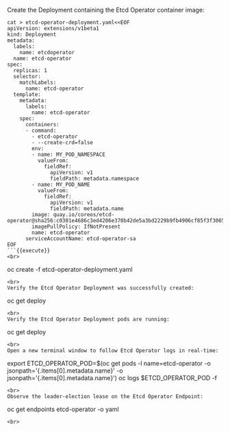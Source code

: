 Create the Deployment containing the Etcd Operator container image:

```
cat > etcd-operator-deployment.yaml<<EOF
apiVersion: extensions/v1beta1
kind: Deployment
metadata:
  labels:
    name: etcdoperator
  name: etcd-operator
spec:
  replicas: 1
  selector:
    matchLabels:
      name: etcd-operator
  template:
    metadata:
      labels:
        name: etcd-operator
    spec:
      containers:
      - command:
        - etcd-operator
        - --create-crd=false
        env:
        - name: MY_POD_NAMESPACE
          valueFrom:
            fieldRef:
              apiVersion: v1
              fieldPath: metadata.namespace
        - name: MY_POD_NAME
          valueFrom:
            fieldRef:
              apiVersion: v1
              fieldPath: metadata.name
        image: quay.io/coreos/etcd-operator@sha256:c0301e4686c3ed4206e370b42de5a3bd2229b9fb4906cf85f3f30650424abec2
        imagePullPolicy: IfNotPresent
        name: etcd-operator
      serviceAccountName: etcd-operator-sa
EOF
```{{execute}}
<br>
```
oc create -f etcd-operator-deployment.yaml 
```{{execute}}
<br>
Verify the Etcd Operator Deployment was successfully created:

```
oc get deploy
```{{execute}}
<br>
Verify the Etcd Operator Deployment pods are running:

```
oc get deploy
```{{execute}}
<br>
Open a new terminal window to follow Etcd Operator logs in real-time:

```
export ETCD_OPERATOR_POD=$(oc get pods -l name=etcd-operator -o jsonpath='{.items[0].metadata.name}' -o jsonpath='{.items[0].metadata.name}')
oc logs $ETCD_OPERATOR_POD -f
```{{execute}}
<br>
Observe the leader-election lease on the Etcd Operator Endpoint:

```
oc get endpoints etcd-operator -o yaml
```{{execute}}
<br>
